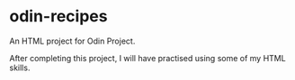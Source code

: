 # odin-recipes

An HTML project for Odin Project.

After completing this project, I will have practised using some of my
HTML skills.
